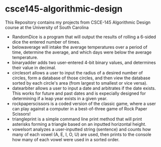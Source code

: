 # csce145-algorithmic-design
This Repository contains my projects from CSCE-145 Algorithmic Design course at the University of South Carolina

- RandomDice is a program that will output the results of rolling a 6-sided dice the entered number of times.
- belowaverage will intake the average temperatures over a period of time, determine the average, and which days were below the average temperature.
- binaryadder adds two user-entered 4-bit binary values, and determines their value in decimal.
- circlesort allows a user to input the radius of a desired number of circles, form a database of those circles, and then view the database sorted by each circle's area (from largest to smallest or vice versa).
- datearbiter allows a user to input a date and arbitrates if the date exists. This works for future and past dates and is expecially designed for determining if a leap year exists in a given year.
- rockpaperscissors is a coded version of the classic game, where a user can play against a computer in a best-of-three game of Rock Paper Scissors!
- triangleprint is a simple command line print method that will print asterisks forming a triangle based on an inputted horizontal height.
- vowelsort analyzes a user-inputted string (sentence) and counts how many of each vowel (A, E, I, O, U) are used, then prints to the console how many of each vowel were used in a sorted order.
